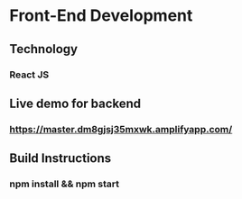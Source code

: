 # Front-End Development

## Technology
### React JS

 ## Live demo for backend

### https://master.dm8gjsj35mxwk.amplifyapp.com/

## Build Instructions

### npm install && npm start